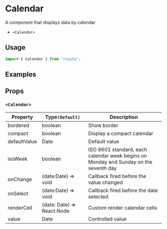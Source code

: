 # Calendar

A component that displays data by calendar

- `<Calendar>`

## Usage

```js
import { Calendar } from 'rsuite';
```

## Examples

<!--{demo}-->

## Props

### `<Calendar>`

| Property     | Type`(Default)`            | Description                                                                          |
| ------------ | -------------------------- | ------------------------------------------------------------------------------------ |
| bordered     | boolean                    | Show border                                                                          |
| compact      | boolean                    | Display a compact calendar                                                           |
| defaultValue | Date                       | Default value                                                                        |
| isoWeek      | boolean                    | ISO 8601 standard, each calendar week begins on Monday and Sunday on the seventh day |
| onChange     | (date:Date) => void        | Callback fired before the value changed                                              |
| onSelect     | (date:Date) => void        | Callback fired before the date selected                                              |
| renderCell   | (date: Date) => React.Node | Custom render calendar cells                                                         |
| value        | Date                       | Controlled value                                                                     |
